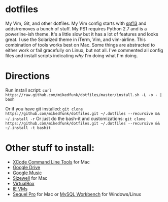 # dotfiles

My Vim, Git, and other dotfiles. My Vim config starts with [spf13](https://github.com/spf13/spf13-vim) and adds/removes a bunch of stuff. My PS1 requires Python 2.7 and is a powerline-ish theme. It's a little slow but it has a lot of features and looks great. I use the Solarized theme in iTerm, Vim, and vim-airline. This combination of tools works best on Mac. Some things are abstracted to either work or fail gracefully on Linux, but not all. I've commented all config files and install scripts indicating *why* I'm doing what I'm doing.

# Directions

Run install script: ```curl https://raw.github.com/mikedfunk/dotfiles/master/install.sh -L -o - | bash```

Or if you have git installed: ```git clone https://github.com/mikedfunk/dotfiles.git ~/.dotfiles --recursive && ~/.install -r```
Or just do the bash-it and customizations: ```git clone https://github.com/mikedfunk/dotfiles.git ~/.dotfiles --recursive && ~/.install -t bashit```

# Other stuff to install:

* [XCode Command Line Tools](https://developer.apple.com/downloads/index.action) for Mac
* [Google Drive](https://tools.google.com/dlpage/drive)
* [Google Music](https://support.google.com/googleplay/answer/1229970?hl=en)
* [Sizewell](http://sizewellplugin.com/) for Mac
* [VirtualBox](http://virtualbox.org)
* [IE VMs](https://github.com/xdissent/ievms)
* [Sequel Pro](http://www.sequelpro.com/) for Mac or [MySQL Workbench](http://dev.mysql.com/downloads/tools/workbench/) for Windows/Linux
